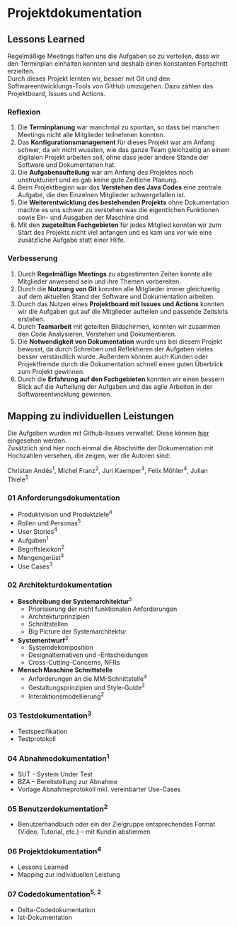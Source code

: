 # Projektdokumentation

## Lessons Learned

Regelmäßige Meetings halfen uns die Aufgaben so zu verteilen, dass wir den Terminplan einhalten konnten und deshalb einen konstanten Fortschritt erzielten.
<br>
Durch dieses Projekt lernten wir, besser mit Git und den Softwareentwicklungs-Tools von GitHub umzugehen. Dazu zählen das Projektboard, Issues und Actions. 
<br>

### Reflexion

1. Die **Terminplanung** war manchmal zu spontan, so dass bei manchen Meetings nicht alle Mitglieder teilnehmen konnten.
2. Das **Konfigurationsmanagement** für dieses Projekt war am Anfang schwer, da wir nicht wussten, wie das ganze Team gleichzeitig an einem digitalen Projekt arbeiten soll, ohne dass jeder andere Stände der Software und Dokumentation hat.
3. Die **Aufgabenaufteilung** war am Anfang des Projektes noch unstrukturiert und es gab keine gute Zeitliche Planung.
4. Beim Projektbeginn war das **Verstehen des Java Codes** eine zentrale Aufgabe, die den Einzelnen Mitglieder schwergefallen ist.
5. Die **Weiterentwicklung des bestehenden Projekts** ohne Dokumentation machte es uns schwer zu verstehen was die eigentlichen Funktionen sowie Ein- und Ausgaben der Maschine sind.
6. Mit den **zugeteilten Fachgebieten** für jedes Mitglied konnten wir zum Start des Projekts nicht viel anfangen und es kam uns vor wie eine zusätzliche Aufgabe statt einer Hilfe.

### Verbesserung

1. Durch **Regelmäßige Meetings** zu abgestimmten Zeiten konnte alle Mitglieder anwesend sein und ihre Themen vorbereiten.
2. Durch die **Nutzung von Git** konnten alle Mitglieder immer gleichzeitig auf dem aktuellen Stand der Software und Dokumentation arbeiten.
3. Durch das Nutzen eines **Projektboard mit Issues und Actions** konnten wir die Aufgaben gut auf die Mitglieder aufteilen und passende Zeitslots erstellen.
4. Durch **Teamarbeit** mit geteilten Bildschirmen, konnten wir zusammen den Code Analysieren, Verstehen und Dokumentieren.
5. Die **Notwendigkeit von Dokumentation** wurde uns bei diesem Projekt bewusst, da durch Schreiben und Reflektieren der Aufgaben vieles besser verständlich wurde. Außerdem können auch Kunden oder Projektfremde durch die Dokumentation schnell einen guten Überblick zum Projekt gewinnen.
6. Durch die **Erfahrung auf den Fachgebieten** konnten wir einen bessern Blick auf die Aufteilung der Aufgaben und das agile Arbeiten in der Softwareentwicklung gewinnen.



## Mapping zu individuellen Leistungen

Die Aufgaben wurden mit Github-Issues verwaltet. Diese können [hier](https://github.com/thieleju/ATM/issues?q=) eingesehen werden. <br>
Zusätzlich sind hier noch einmal die Abschnitte der Dokumentation mit Hochzahlen versehen, die zeigen, wer die Autoren sind:

Christan Andés<sup>1</sup>, Michel Franz<sup>2</sup>, Juri Kaemper<sup>3</sup>, Felix Möhler<sup>4</sup>, Julian Thiele<sup>5</sup>

### 01 Anforderungsdokumentation

- Produktvision und Produktziele<sup>4</sup>
- Rollen und Personas<sup>5</sup>
- User Stories<sup>4</sup>
- Aufgaben<sup>1</sup>
- Begriffslexikon<sup>2</sup>
- Mengengerüst<sup>3</sup>
- Use Cases<sup>3</sup>

### 02 Architekturdokumentation

- **Beschreibung der Systemarchitektur**<sup>5</sup>
    - Priorisierung der nicht funktionalen Anforderungen
    - Architekturprinzipien
    - Schnittstellen
    - Big Picture der Systemarchitektur
- **Systementwurf**<sup>3</sup>
    - Systemdekomposition
    - Designalternativen und –Entscheidungen
    - Cross-Cutting-Concerns, NFRs
- **Mensch Maschine Schnittstelle**
    - Anforderungen an die MM-Schnittstelle<sup>4</sup>
    - Gestaltungsprinzipien und Style-Guide<sup>2</sup>
    - Interaktionsmodellierung<sup>2</sup>

### 03 Testdokumentation<sup>3</sup>
- Testspezifikation
- Testprotokoll

### 04 Abnahmedokumentation<sup>1</sup>
- SUT - System Under Test
- BZA – Bereitstellung zur Abnahme
- Vorlage Abnahmeprotokoll inkl. vereinbarter Use-Cases

### 05 Benutzerdokumentation<sup>2</sup>
- Benutzerhandbuch oder ein der Zielgruppe entsprechendes Format (Video, Tutorial, etc.) – mit Kundin abstimmen

### 06 Projektdokumentation<sup>4</sup>
- Lessons Learned
- Mapping zur individuellen Leistung

### 07 Codedokumentation<sup>5, 2</sup>
- Delta-Codedokumentation
- Ist-Dokumentation

